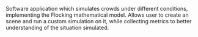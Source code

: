 Software application which simulates crowds under different conditions, implementing the Flocking mathematical model. 
Allows user to create an scene and run a custom simulation on it, while collecting metrics to better understanding of the situation simulated.

